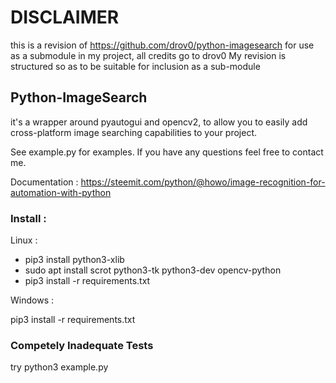 # DISCLAIMER

this is a revision of https://github.com/drov0/python-imagesearch for use as a submodule in my project, all credits go to drov0
My revision is structured so as to be suitable for inclusion as a sub-module

## Python-ImageSearch

it's a wrapper around pyautogui and opencv2, to allow you to easily add cross-platform image searching capabilities
to your project.


See example.py for examples. If you have any questions feel free to contact me.

Documentation : https://steemit.com/python/@howo/image-recognition-for-automation-with-python

### Install :

Linux :

- pip3 install python3-xlib
- sudo apt install scrot python3-tk python3-dev opencv-python
- pip3 install -r requirements.txt

Windows :

pip3 install -r requirements.txt

### Competely Inadequate Tests

try python3 example.py
